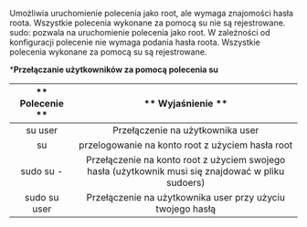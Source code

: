 Umożliwia uruchomienie polecenia jako root, ale wymaga znajomości hasła roota. Wszystkie polecenia wykonane za pomocą su nie są rejestrowane. sudo: pozwala na uruchomienie polecenia jako root. W zależności od konfiguracji polecenie nie wymaga podania hasła roota. Wszystkie polecenia wykonane za pomocą su są rejestrowane.

***Przełączanie użytkowników za pomocą polecenia su**

| ** 						  							  								 Polecenie  							 						 					** |                                           ** 						  							  								 Wyjaśnienie  							 						 					**                                          |
|:-----------------------:|:------------------------------------------------------------------------------------------------------------:|
|     						  							  								 su user  							 						 					    |                                   						  							  								 Przełączenie na użytkownika user  							 						 					                                  |
|        						  							  								 su  							 						 					      |                           						  							  								 przelogowanie na konto root z użyciem hasła root  							 						 					                          |
|    						  							  								 sudo su -  							 						 					   |  						  							  								 Przełączenie na konto root z użyciem swojego hasła (użytkownik musi się znajdować w pliku sudoers)  							 						 					 |
|   						  							  								 sudo su user  							 						 					 |                      						  							  								 Przełączenie na użytkownika user przy użyciu twojego hasłą  							 						 					                     |

